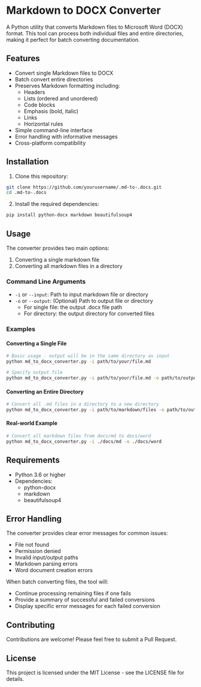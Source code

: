 # Markdown to DOCX Converter

A Python utility that converts Markdown files to Microsoft Word (DOCX) format. This tool can process both individual files and entire directories, making it perfect for batch converting documentation.

## Features

- Convert single Markdown files to DOCX
- Batch convert entire directories
- Preserves Markdown formatting including:
  - Headers
  - Lists (ordered and unordered)
  - Code blocks
  - Emphasis (bold, italic)
  - Links
  - Horizontal rules
- Simple command-line interface
- Error handling with informative messages
- Cross-platform compatibility

## Installation

1. Clone this repository:

```bash
git clone https://github.com/yourusername/.md-to-.docs.git
cd .md-to-.docs
```

2. Install the required dependencies:

```bash
pip install python-docx markdown beautifulsoup4
```

## Usage

The converter provides two main options:

1. Converting a single markdown file
2. Converting all markdown files in a directory

### Command Line Arguments

- `-i` or `--input`: Path to input markdown file or directory
- `-o` or `--output`: (Optional) Path to output file or directory
  - For single file: the output .docx file path
  - For directory: the output directory for converted files

### Examples

#### Converting a Single File

```bash
# Basic usage - output will be in the same directory as input
python md_to_docx_converter.py -i path/to/your/file.md

# Specify output file
python md_to_docx_converter.py -i path/to/your/file.md -o path/to/output.docx
```

#### Converting an Entire Directory

```bash
# Convert all .md files in a directory to a new directory
python md_to_docx_converter.py -i path/to/markdown/files -o path/to/output/directory
```

#### Real-world Example

```bash
# Convert all markdown files from docs/md to docs/word
python md_to_docx_converter.py -i ./docs/md -o ./docs/word
```

## Requirements

- Python 3.6 or higher
- Dependencies:
  - python-docx
  - markdown
  - beautifulsoup4

## Error Handling

The converter provides clear error messages for common issues:

- File not found
- Permission denied
- Invalid input/output paths
- Markdown parsing errors
- Word document creation errors

When batch converting files, the tool will:

- Continue processing remaining files if one fails
- Provide a summary of successful and failed conversions
- Display specific error messages for each failed conversion

## Contributing

Contributions are welcome! Please feel free to submit a Pull Request.

## License

This project is licensed under the MIT License - see the LICENSE file for details.
